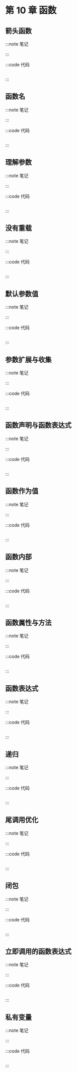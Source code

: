 # 第 10 章 函数

## 箭头函数

:::note 笔记

:::

:::code 代码

```js
```

:::

## 函数名

:::note 笔记

:::

:::code 代码

```js
```

:::

## 理解参数

:::note 笔记

:::

:::code 代码

```js
```

:::

## 没有重载

:::note 笔记

:::

:::code 代码

```js
```

:::

## 默认参数值

:::note 笔记

:::

:::code 代码

```js
```

:::

## 参数扩展与收集

:::note 笔记

:::

:::code 代码

```js
```

:::

## 函数声明与函数表达式

:::note 笔记

:::

:::code 代码

```js
```

:::

## 函数作为值

:::note 笔记

:::

:::code 代码

```js
```

:::

## 函数内部

:::note 笔记

:::

:::code 代码

```js
```

:::

## 函数属性与方法

:::note 笔记

:::

:::code 代码

```js
```

:::

## 函数表达式

:::note 笔记

:::

:::code 代码

```js
```

:::

## 递归

:::note 笔记

:::

:::code 代码

```js
```

:::

## 尾调用优化

:::note 笔记

:::

:::code 代码

```js
```

:::

## 闭包

:::note 笔记

:::

:::code 代码

```js
```

:::

## 立即调用的函数表达式

:::note 笔记

:::

:::code 代码

```js
```

:::

## 私有变量

:::note 笔记

:::

:::code 代码

```js
```

:::
